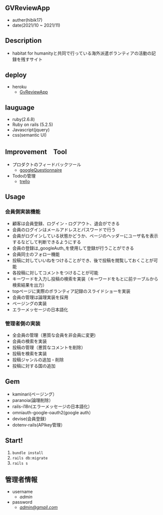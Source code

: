 ## GVReviewApp
- auther(hibik17)
- date(2021/10 ~ 2021/11)

## Description
- habitat for humanityと共同で行っている海外派遣ボランティアの活動の記録を残すサイト

## deploy
- heroku
  - [GvReviewApp](http://gvreview.herokuapp.com/)

## lauguage
- ruby(2.6.8)
- Ruby on rails (5.2.5) 
- Javascript(jquery)
- css(semantic UI)

## Improvement　Tool
- プロダクトのフィードバックツール
  - [googleQuestionnaire](https://docs.google.com/forms/d/1TeX5Ub71cEIvDSZjP9Sbm4qZ_BtMrmZipzUUGVUdWK8/prefill)
- Todoの管理
  - [trello](https://trello.com/invite/b/D1rK8EKe/c7feaf598e1caa4676bc2ba77f3bdc5d/portfolio)

## Usage
### 会員側実装機能
- 顧客は会員登録、ログイン・ログアウト、退会ができる
- 会員のログインはメールアドレスとパスワードで行う
- 会員がログインしている状態かどうか、ページのヘッダーにユーザ名を表示するなどして判断できるようにする
- 会員の登録は_googleAuth_を使用して登録が行うことができる
- 会員同士のフォロー機能
- 投稿に対していいねをつけることができ、後で投稿を閲覧しておくことが可能
- 各投稿に対してコメントをつけることが可能
- キーワードを入力し投稿の検索を実装（キーワードをもとに前テーブルから検索結果を出力）
- topページに実際のボランティア記録のスライドショーを実装
- 会員の管理は論理実装を採用
- ページングの実装
- エラーメッセージの日本語化
### 管理者側の実装
- 全会員の管理（悪質な会員を非会員に変更)
- 会員の検索を実装
- 投稿の管理（悪質なコメントを削除）
- 投稿を検索を実装
- 投稿ジャンルの追加・削除
- 投稿に対する国の追加

## Gem
- kaminari(ページング）
- paranoia(論理削除）
- rails-i18n(エラーメッセージの日本語化）
- omniauth-google-oauth2(google auth）
- devise(会員登録）
- dotenv-rails(APIkey管理）

## Start!
1. ```bundle install```
2. ```rails db:migrate```
3. ```rails s```

## 管理者情報
- username
  - *admin*
- password
  - *admin@gmail.com*
